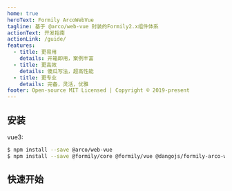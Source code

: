 ```yaml
---
home: true
heroText: Formily ArcoWebVue
tagline: 基于 @arco/web-vue 封装的Formily2.x组件体系
actionText: 开发指南
actionLink: /guide/
features:
  - title: 更易用
    details: 开箱即用，案例丰富
  - title: 更高效
    details: 傻瓜写法，超高性能
  - title: 更专业
    details: 完备，灵活，优雅
footer: Open-source MIT Licensed | Copyright © 2019-present
---
```


## 安装

vue3:

```bash
$ npm install --save @arco/web-vue
$ npm install --save @formily/core @formily/vue @dangojs/formily-arco-web-vue
```

## 快速开始

<dumi-previewer demoPath="index" :collapsed="false" />
